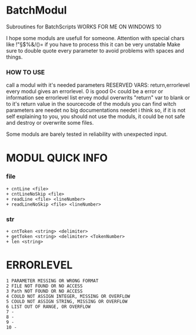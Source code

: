 # BatchModul
Subroutines for BatchScripts WORKS FOR ME ON WINDOWS 10

I hope some moduls are usefull for someone.
Attention with special chars like !"§$%&/()= if you have to process this it can be very unstable
Make sure to double quote every parameter to avoid problems with spaces and things.

### HOW TO USE
  call a modul with it's needed parameters
  RESERVED VARS: return,errorlevel
  every modul gives an errorlevel.  0 is good 0< could be a error or information see errorlevel list
  ervey modul overwrits "return" var to blank or to it's return value
  in the sourcecode of the moduls you can find witch parameters are needet
  no big documentations needet i think so, if it is not self explaining to you, you should not use the moduls, it could be not safe and destroy or overwrite some files.
  
  



Some moduls are barely tested in reliability with unexpected input.


# MODUL QUICK INFO
  ### file
    + cntLine <file>
    + cntLineNoSkip <file>
    + readLine <file> <lineNumber>
    + readLineNoSkip <file> <lineNumber>
  ### str
    + cntToken <string> <delimiter>
    + getToken <string> <delimiter> <TokenNumber>
    + len <string>
    
    
# ERRORLEVEL

  	1 PARAMETER MISSING OR WRONG FORMAT 
	2 FILE NOT FOUND OR NO ACCESS
	3 Path NOT FOUND OR NO ACCESS
	4 COULD NOT ASSIGN INTEGER, MISSING OR OVERFLOW
	5 COULD NOT ASSIGN STRING, MISSING OR OVERFLOW
	6 LIST OUT OF RANGE, OR OVERFLOW
	7 -
	8 -
	9 -
	10 -

